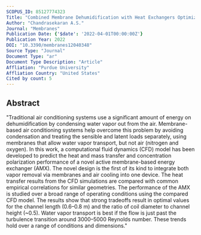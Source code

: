 ```yaml
---
SCOPUS_ID: 85127774323
Title: "Combined Membrane Dehumidification with Heat Exchangers Optimized Using CFD for High Efficiency HVAC Systems"
Author: "Chandrasekaran A.S."
Journal: "Membranes"
Publication Date: {'$date': '2022-04-01T00:00:00Z'}
Publication Year: 2022
DOI: "10.3390/membranes12040348"
Source Type: "Journal"
Document Type: "ar"
Document Type Description: "Article"
Affliation: "Purdue University"
Affliation Country: "United States"
Cited by count: 5
---
```


## Abstract
"Traditional air conditioning systems use a significant amount of energy on dehumidification by condensing water vapor out from the air. Membrane-based air conditioning systems help overcome this problem by avoiding condensation and treating the sensible and latent loads separately, using membranes that allow water vapor transport, but not air (nitrogen and oxygen). In this work, a computational fluid dynamics (CFD) model has been developed to predict the heat and mass transfer and concentration polarization performance of a novel active membrane-based energy exchanger (AMX). The novel design is the first of its kind to integrate both vapor removal via membranes and air cooling into one device. The heat transfer results from the CFD simulations are compared with common empirical correlations for similar geometries. The performance of the AMX is studied over a broad range of operating conditions using the compared CFD model. The results show that strong tradeoffs result in optimal values for the channel length (0.6–0.8 m) and the ratio of coil diameter to channel height (~0.5). Water vapor transport is best if the flow is just past the turbulence transition around 3000–5000 Reynolds number. These trends hold over a range of conditions and dimensions."
